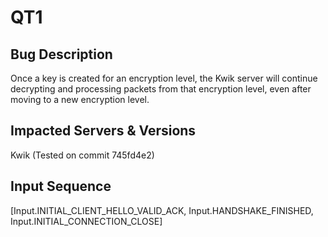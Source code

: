 # QT1

## Bug Description
Once a key is created for an encryption level, the Kwik server will continue decrypting and processing packets from that encryption level, even after moving to a new encryption level.

## Impacted Servers & Versions
Kwik (Tested on commit 745fd4e2)

## Input Sequence
[Input.INITIAL_CLIENT_HELLO_VALID_ACK, Input.HANDSHAKE_FINISHED, Input.INITIAL_CONNECTION_CLOSE]
